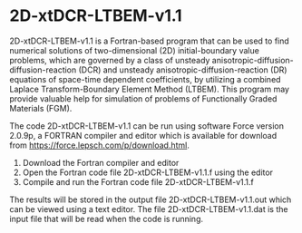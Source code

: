 # 2D-xtDCR-LTBEM-v1.1
2D-xtDCR-LTBEM-v1.1 is a Fortran-based program that can be used to find numerical solutions of two-dimensional (2D) initial-boundary value problems, which are governed by a class of unsteady anisotropic-diffusion-diffusion-reaction (DCR) and unsteady anisotropic-diffusion-reaction (DR) equations of space-time dependent coefficients, by utilizing a combined Laplace Transform-Boundary Element Method (LTBEM). This program may provide valuable help for simulation of problems of Functionally Graded Materials (FGM).

The code 2D-xtDCR-LTBEM-v1.1 can be run using software Force version 2.0.9p, a FORTRAN compiler and editor which is available for download from https://force.lepsch.com/p/download.html.

1. Download the Fortran compiler and editor
2. Open the Fortran code file 2D-xtDCR-LTBEM-v1.1.f using the editor
3. Compile and run the Fortran code file 2D-xtDCR-LTBEM-v1.1.f

The results will be stored in the output file 2D-xtDCR-LTBEM-v1.1.out which can be viewed using a text editor.
The file 2D-xtDCR-LTBEM-v1.1.dat is the input file that will be read when the code is running.

